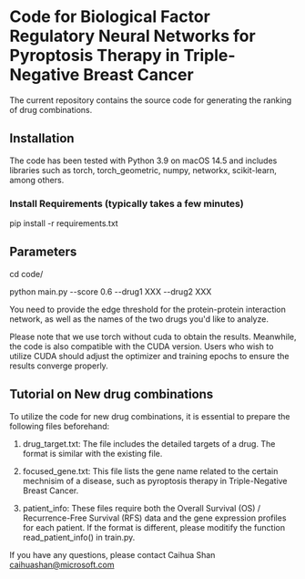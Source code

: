 # Code for Biological Factor Regulatory Neural Networks for Pyroptosis Therapy in Triple-Negative Breast Cancer

The current repository contains the source code for generating the ranking of drug combinations.


## Installation

The code has been tested with Python 3.9 on macOS 14.5 and includes libraries such as torch, torch_geometric, numpy, networkx, scikit-learn, among others.

### Install Requirements (typically takes a few minutes)

pip install -r requirements.txt 


## Parameters

cd code/

python main.py --score 0.6 --drug1 XXX --drug2 XXX

You need to provide the edge threshold for the protein-protein interaction network, as well as the names of the two drugs you'd like to analyze.

Please note that we use torch without cuda to obtain the results. Meanwhile, the code is also compatible with the CUDA version. Users who wish to utilize CUDA should adjust the optimizer and training epochs to ensure the results converge properly.



## Tutorial on New drug combinations

To utilize the code for new drug combinations, it is essential to prepare the following files beforehand:

1. drug_target.txt: The file includes the detailed targets of a drug. The format is similar with the existing file.

2. focused_gene.txt: This file lists the gene name related to the certain mechnisim of a disease, such as pyroptosis therapy in Triple-Negative Breast Cancer.

3. patient_info: These files require both the Overall Survival (OS) / Recurrence-Free Survival (RFS) data and the gene expression profiles for each patient. If the format is different, please moditify the function read_patient_info() in train.py.



If you have any questions, please contact Caihua Shan caihuashan@microsoft.com
